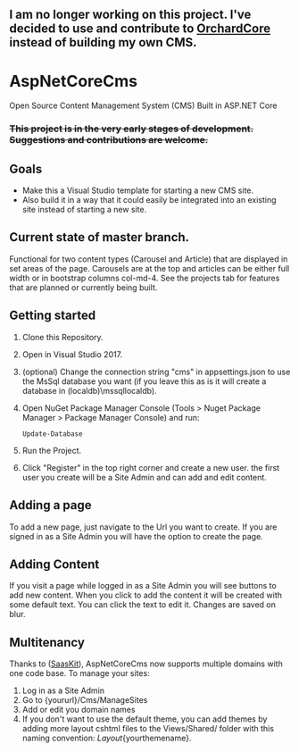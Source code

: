 
## I am no longer working on this project.  I've decided to use and contribute to [OrchardCore](https://github.com/OrchardCMS/OrchardCore) instead of building my own CMS.

# AspNetCoreCms
Open Source Content Management System (CMS) Built in ASP.NET Core
### ~~This project is in the very early stages of development.  Suggestions and contributions are welcome.~~
 
## Goals
- Make this a Visual Studio template for starting a new CMS site.
- Also build it in a way that it could easily be integrated into an existing site instead of starting a new site.
 
## Current state of master branch.
Functional for two content types (Carousel and Article) that are displayed in set areas of the page.  Carousels are at the top and articles can be either full width or in bootstrap columns col-md-4.
See the projects tab for features that are planned or currently being built.
 
## Getting started
1. Clone this Repository.
2. Open in Visual Studio 2017.
3. (optional) Change the connection string "cms" in appsettings.json to use the MsSql database you want (if you leave this as is it will create a database in (localdb)\\mssqllocaldb).
4. Open NuGet Package Manager Console (Tools > Nuget Package Manager > Package Manager Console) and run: 
 
   `Update-Database`
5. Run the Project.
6. Click "Register" in the top right corner and create a new user.  the first user you create will be a Site Admin and can add and edit content.
 
## Adding a page
To add a new page, just navigate to the Url you want to create.  If you are signed in as a Site Admin you will have the option to create the page.
 
## Adding Content
If you visit a page while logged in as a Site Admin you will see buttons to add new content.  When you click to add the content it will be created with some default text.  You can click the text to edit it.  Changes are saved on blur.
 
## Multitenancy
Thanks to ([SaasKit](https://github.com/saaskit/saaskit/wiki/SaasKit-Multitenancy)), AspNetCoreCms now supports multiple domains with one code base.  To manage your sites:

1. Log in as a Site Admin
2. Go to {yoururl}/Cms/ManageSites
3. Add or edit you domain names
4. If you don't want to use the default theme, you can add themes by adding more layout cshtml files to the Views/Shared/ folder with this naming convention: _Layout_{yourthemename}.
